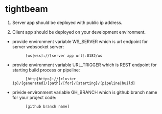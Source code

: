 # tightbeam

1. Server app should be deployed with public ip address.

2. Client app should be deployed on your development environment.
  - provide environment variable WS_SERVER which is url endpoint for server websocket server:
  
              [ws|wss]://[server app url]:8182/ws
  - provide environment variable URL_TRIGGER which is REST endpoint for starting build process or pipeline:
  
              [http|https]://[cluster ip]/[generated]/[path]/[for]/[starting]/[pipeline|build]

  - privide environment variable GH_BRANCH which is github branch name for your project code:
  
              [github branch name]
